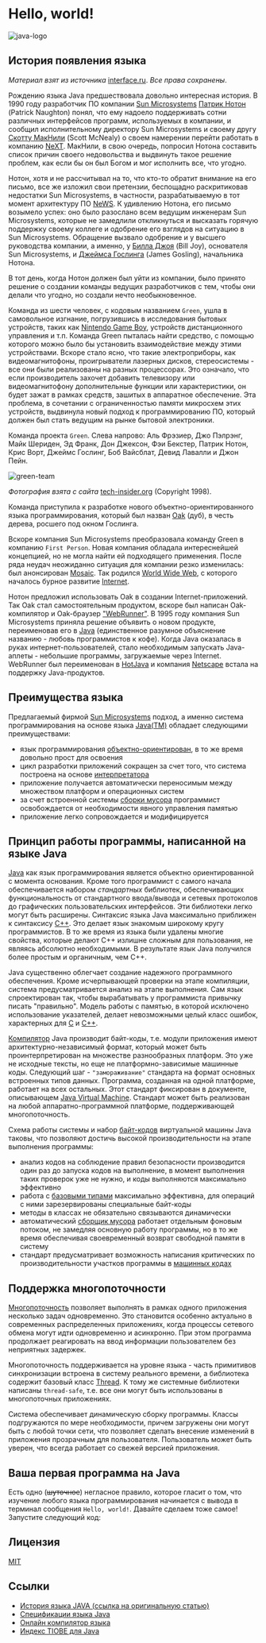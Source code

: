 # Hello, world!

![java-logo](https://github.com/MonkeyBuisness/alphabet/raw/master/.github/assets/java-logo.jpg)

## История появления языка

_Материал взят из источника_ [interface.ru](http://www.interface.ru/home.asp?artId=1549). _Все права сохранены_.

Рождению языка Java предшествовала довольно интересная история. В 1990 году разработчик ПО компании [Sun Microsystems](https://ru.wikipedia.org/wiki/Sun_Microsystems) [Патрик Нотон](https://star-wiki.ru/wiki/Patrick_Naughton) (Patrick Naughton) понял, что ему надоело поддерживать сотни различных интерфейсов программ, используемых в компании, и сообщил исполнительному директору Sun Microsystems и своему другу [Скотту МакНили](https://star-wiki.ru/wiki/Scott_McNealy) (Scott McNealy) о своем намерении перейти работать в компанию [NeXT](https://ru.wikipedia.org/wiki/NeXT). МакНили, в свою очередь, попросил Нотона составить список причин своего недовольства и выдвинуть такое решение проблем, как если бы он был Богом и мог исполнить все, что угодно.

<!-- br: -->

Нотон, хотя и не рассчитывал на то, что кто-то обратит внимание на его письмо, все же изложил свои претензии, беспощадно раскритиковав недостатки Sun Microsystems, в частности, разрабатываемую в тот момент архитектуру ПО [NeWS](https://ru.wikipedia.org/wiki/NeWS). К удивлению Нотона, его письмо возымело успех: оно было разослано всем ведущим инженерам Sun Microsystems, которые не замедлили откликнуться и высказать горячую поддержку своему коллеге и одобрение его взглядов на ситуацию в Sun Microsystems. Обращение вызвало одобрение и у высшего руководства компании, а именно, у [Билла Джоя](https://ru.wikipedia.org/wiki/%D0%94%D0%B6%D0%BE%D0%B9,_%D0%91%D0%B8%D0%BB%D0%BB) (Bill Joy), основателя Sun Microsystems, и [Джеймса Гослинга](https://ru.wikipedia.org/wiki/%D0%93%D0%BE%D1%81%D0%BB%D0%B8%D0%BD%D0%B3,_%D0%94%D0%B6%D0%B5%D0%B9%D0%BC%D1%81) (James Gosling), начальника Нотона.

<!-- br: -->

В тот день, когда Нотон должен был уйти из компании, было принято решение о создании команды ведущих разработчиков с тем, чтобы они делали что угодно, но создали нечто необыкновенное.

<!-- br: -->

Команда из шести человек, с кодовым названием `Green`, ушла в самовольное изгнание, погрузившись в исследования бытовых устройств, таких как [Nintendo Game Boy](https://ru.wikipedia.org/wiki/Game_Boy), устройств дистанционного управления и т.п. Команда Green пыталась найти средство, с помощью которого можно было бы установить взаимодействие между этими устройствами. Вскоре стало ясно, что такие электроприборы, как видеомагнитофоны, проигрыватели лазерных дисков, стереосистемы - все они были реализованы на разных процессорах. Это означало, что если производитель захочет добавить телевизору или видеомагнитофону дополнительные функции или характеристики, он будет зажат в рамках средств, зашитых в аппаратное обеспечение. Эта проблема, в сочетании с ограниченностью памяти микросхем этих устройств, выдвинула новый подход к программированию ПО, который должен был стать ведущим на рынке бытовой электроники.

<!-- br: -->

Команда проекта `Green`. Слева напрово: Аль Фрэзиер, Джо Пэлрэнг, Майк Шериден, Эд Франк, Дон Джексон, Фэи Бекстер, Патрик Нотон, Крис Ворт, Джеймс Гослинг, Боб Вайсблат, Девид Лавалли и Джон Пейн.

![green-team](https://github.com/MonkeyBuisness/alphabet/raw/master/.github/assets/green-team.png)

_Фотография взята с сайта_ [tech-insider.org](https://www.tech-insider.org/java/research/1998/05-a.html) (Copyright 1998).

<!-- br: -->

Команда приступила к разработке нового объектно-ориентированного языка программирования, который был назван [Oak](https://en.wikipedia.org/wiki/Oak_(programming_language)) (дуб), в честь дерева, росшего под окном Гослинга.

Вскоре компания Sun Microsystems преобразовала команду Green в компанию `First Person`. Новая компания обладала интереснейшей концепцией, но не могла найти ей подходящего применения. После ряда неудач неожиданно ситуация для компании резко изменилась: был анонсирован [Mosaic](https://ru.wikipedia.org/wiki/NCSA_Mosaic). Так родился [World Wide Web](https://ru.wikipedia.org/wiki/%D0%92%D1%81%D0%B5%D0%BC%D0%B8%D1%80%D0%BD%D0%B0%D1%8F_%D0%BF%D0%B0%D1%83%D1%82%D0%B8%D0%BD%D0%B0), с которого началось бурное развитие [Internet](https://ru.wikipedia.org/wiki/%D0%98%D0%BD%D1%82%D0%B5%D1%80%D0%BD%D0%B5%D1%82).

<!-- br: -->

Нотон предложил использовать Oak в создании Internet-приложений. Так Oak стал самостоятельным продуктом, вскоре был написан Oak-компилятор и Oak-браузер ["WebRunner"](https://en.wikipedia.org/wiki/WebRunner). В 1995 году компания Sun Microsystems приняла решение объявить о новом продукте, переименовав его в [Java](https://ru.wikipedia.org/wiki/Java) (единственное разумное объяснение названию - любовь программистов к кофе). Когда Java оказалась в руках интернет-пользователей, стало необходимым запускать Java-аплеты - небольшие программы, загружаемые через Internet. WebRunner был переименован в [HotJava](https://ru.wikipedia.org/wiki/HotJava) и компания [Netscape](https://ru.wikipedia.org/wiki/Netscape) встала на поддержку Java-продуктов.

<!-- br: -->

## Преимущества языка

Предлагаемый фирмой [Sun Microsystems]((https://ru.wikipedia.org/wiki/Sun_Microsystems)) подход, а именно система программирования на основе языка [Java(TM)](https://ru.wikipedia.org/wiki/Java) обладает следующими преимуществами:

- язык программирования [объектно-ориентирован](https://ru.wikipedia.org/wiki/%D0%9E%D0%B1%D1%8A%D0%B5%D0%BA%D1%82%D0%BD%D0%BE-%D0%BE%D1%80%D0%B8%D0%B5%D0%BD%D1%82%D0%B8%D1%80%D0%BE%D0%B2%D0%B0%D0%BD%D0%BD%D0%BE%D0%B5_%D0%BF%D1%80%D0%BE%D0%B3%D1%80%D0%B0%D0%BC%D0%BC%D0%B8%D1%80%D0%BE%D0%B2%D0%B0%D0%BD%D0%B8%D0%B5), в то же время довольно прост для освоения
- цикл разработки приложений сокращен за счет того, что система построена на основе [интерпретатора](https://www.examclouds.com/ru/java/java-core-russian/compilator-interpretator)
- приложение получается автоматически переносимым между множеством платформ и операционных систем
- за счет встроенной системы [сборки мусора](https://medium.com/nuances-of-programming/%D1%81%D0%B1%D0%BE%D1%80%D0%BA%D0%B0-%D0%BC%D1%83%D1%81%D0%BE%D1%80%D0%B0-%D0%B2-java-%D1%87%D1%82%D0%BE-%D1%8D%D1%82%D0%BE-%D1%82%D0%B0%D0%BA%D0%BE%D0%B5-%D0%B8-%D0%BA%D0%B0%D0%BA-%D1%80%D0%B0%D0%B1%D0%BE%D1%82%D0%B0%D0%B5%D1%82-%D0%B2-jvm-25bb2570b44c) программист освобождается от необходимости явного управления памятью
- приложение легко сопровождается и модифицируется

<!-- br: -->

## Принцип работы программы, написанной на языке Java

[Java](https://ru.wikipedia.org/wiki/Java) как язык программирования является объектно ориентированной с момента основания. Кроме того программист с самого начала обеспечивается набором *стандартных* библиотек, обеспечивающих функциональность от стандартного ввода/вывода и сетевых протоколов до графических пользовательских интерфейсов. Эти библиотеки легко могут быть расширены.
Синтаксис языка Java максимально приближен к синтаксису [С++](https://ru.wikipedia.org/wiki/C%2B%2B). Это делает язык знакомым широкому кругу программистов. В то же время из языка были удалены многие свойства, которые делают С++ излишне сложным для пользования, не являясь абсолютно необходимыми. В результате язык Java получился более простым и органичным, чем С++.

<!-- br: -->

Java существенно облегчает создание надежного программного обеспечения. Кроме исчерпывающей проверки на этапе компиляции, система предусматривается анализ на этапе выполнения. Сам язык спроектирован так, чтобы вырабатывать у программиста привычку писать "правильно". Модель работы с памятью, в которой исключено использование указателей, делает невозможными целый класс ошибок, характерных для [С](https://ru.wikipedia.org/wiki/%D0%A1%D0%B8_(%D1%8F%D0%B7%D1%8B%D0%BA_%D0%BF%D1%80%D0%BE%D0%B3%D1%80%D0%B0%D0%BC%D0%BC%D0%B8%D1%80%D0%BE%D0%B2%D0%B0%D0%BD%D0%B8%D1%8F)) и [С++](https://ru.wikipedia.org/wiki/C%2B%2B).

<!-- br: -->

[Компилятор](https://javarush.ru/groups/posts/2256-kompiljacija-i-ispolnenie-java-prilozheniy-pod-kapotom) Java производит байт-коды, т.е. модули приложения имеют архитектурно-независимый формат, который может быть проинтерпретирован на множестве разнообразных платформ. Это уже не исходные тексты, но еще не платформно-зависимые машинные коды.
Следующий шаг - `"замораживание"` стандарта на формат основных встроенных типов данных. Программа, созданная на одной платформе, работает на всех остальных.
Этот стандарт фиксирован в документе, описывающем [Java Virtual Machine](https://ru.wikipedia.org/wiki/Java_Virtual_Machine). Стандарт может быть реализован на любой аппаратно-программной платформе, поддерживающей многопоточность.

<!-- br: -->

Схема работы системы и набор [байт-кодов](https://ru.wikipedia.org/wiki/%D0%91%D0%B0%D0%B9%D1%82-%D0%BA%D0%BE%D0%B4) виртуальной машины Java таковы, что позволяют достичь высокой производительности на этапе выполнения программы:

- анализ кодов на соблюдение правил безопасности производится один раз до запуска кодов на выполнение, в момент выполнения таких проверок уже не нужно, и коды выполняются максимально эффективно
- работа с [базовыми типами](http://www.mstu.edu.ru/study/materials/java/04.htm#:~:text=%D0%9F%D1%80%D0%BE%D1%81%D1%82%D1%8B%D0%B5%20%D1%82%D0%B8%D0%BF%D1%8B&text=%D0%92%20Java%20%D0%B8%D0%BC%D0%B5%D0%B5%D1%82%D1%81%D1%8F%20%D0%B2%D0%BE%D1%81%D0%B5%D0%BC%D1%8C%20%D0%BF%D1%80%D0%BE%D1%81%D1%82%D1%8B%D1%85,%2C%20short%2C%20int%20%D0%B8%20long.) максимально эффективна, для операций с ними зарезервированы специальные байт-коды
- методы в классах не обязательно связываются динамически
- автоматический [сборщик мусора](https://medium.com/nuances-of-programming/%D1%81%D0%B1%D0%BE%D1%80%D0%BA%D0%B0-%D0%BC%D1%83%D1%81%D0%BE%D1%80%D0%B0-%D0%B2-java-%D1%87%D1%82%D0%BE-%D1%8D%D1%82%D0%BE-%D1%82%D0%B0%D0%BA%D0%BE%D0%B5-%D0%B8-%D0%BA%D0%B0%D0%BA-%D1%80%D0%B0%D0%B1%D0%BE%D1%82%D0%B0%D0%B5%D1%82-%D0%B2-jvm-25bb2570b44c) работает отдельным фоновым потоком, не замедляя основную работу программы, но в то же время обеспечивая своевременный возврат свободной памяти в систему
- стандарт предусматривает возможность написания критических по производительности участков программы в [машинных кодах](https://ru.wikipedia.org/wiki/%D0%9C%D0%B0%D1%88%D0%B8%D0%BD%D0%BD%D1%8B%D0%B9_%D0%BA%D0%BE%D0%B4)

<!-- br: -->

## Поддержка многопоточности

[Многопоточность](https://ru.wikipedia.org/wiki/%D0%9C%D0%BD%D0%BE%D0%B3%D0%BE%D0%BF%D0%BE%D1%82%D0%BE%D1%87%D0%BD%D0%BE%D1%81%D1%82%D1%8C) позволяет выполнять в рамках одного приложения несколько задач одновременно. Это становится особенно актуально в современных распределенных приложениях, когда процессы сетевого обмена могут идти одновременно и асинхронно. При этом программа продолжает реагировать на ввод информации пользователем без неприятных задержек.

Многопоточность поддерживается на уровне языка - часть примитивов синхронизации встроена в систему реального времени, а библиотека содержит базовый класс [Thread](https://docs.oracle.com/javase/7/docs/api/java/lang/Thread.html). К тому же системные библиотеки написаны `thread-safe`, т.е. все они могут быть использованы в многопоточных приложениях.

Система обеспечивает динамическую сборку программы. Классы подгружаются по мере необходимости, причем загружены они могут быть с любой точки сети, что позволяет сделать внесение изменений в приложения прозрачным для пользователя. Пользователь может быть уверен, что всегда работает со свежей версией приложения.

<!-- br: -->

## Ваша первая программа на Java

Есть одно (~~шуточное~~) негласное правило, которое гласит о том, что изучение любого языка программирования начинается с вывода в терминал сообщения `Hello, world!`. Давайте сделаем тоже самое! Запустите следующий код:

<!-- ycode:{
    lang: java
    code: |
        package main;

        public class Main {

            int number = 25;

            public static void main(String[] args) {
                System.out.println("Hello, world!");
            }
        } 
} -->

## Лицензия

[MIT](https://github.com/MonkeyBuisness/alphabet/blob/master/LICENSE)

<!-- br: -->

## Ссылки

- [История языка JAVA (ссылка на оригинальную статью)](http://www.interface.ru/home.asp?artId=1549)
- [Спецификации языка Java](https://ru.wikipedia.org/wiki/Java)
- [Онлайн компилятор языка](https://www.tutorialspoint.com/compile_java_online.php)
- [Индекс TIOBE для Java](https://www.tiobe.com/tiobe-index/java/)

<!-- author:[
     {
	    "name":   "Artsem Hutarau",
	    "link":   "https://github.com/MonkeyBuisness",
	    "avatar": "https://github.com/MonkeyBuisness/alphabet/raw/master/.github/assets/me.jpg",
	    "about":  "Go developer, IT teacher"
     }
] -->
